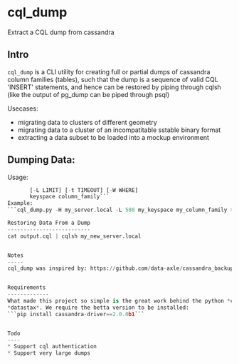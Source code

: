 cql_dump
========

Extract a CQL dump from cassandra

Intro
-----
`cql_dump` is a CLI utility for creating full or partial dumps
of cassandra column families (tables), such that the dump is
a sequence of valid CQL 'INSERT' statements, and hence can be
restored by piping through cqlsh (like the output of pg_dump can be
piped through psql)

Usecases:
* migrating data to clusters of different geometry
* migrating data to a cluster of an incompatitable sstable binary format
* extracting a data subset to be loaded into a mockup environment

Dumping Data:
-------------
Usage:
```cql_dump.py [-h] [-d] [-H HOSTS] [-p PORT]
	   [-L LIMIT] [-t TIMEOUT] [-W WHERE]
       keyspace column_family```
Example:
```cql_dump.py -H my_server.local -L 500 my_keyspace my_column_family > output.cql```

Restoring Data From a Dump
--------------------------
cat output.cql | cqlsh my_new_server.local


Notes
-----
cql_dump was inspired by: https://github.com/data-axle/cassandra_backup


Requirements
-------------
What made this project so simple is the great work behind the python *cassandra-driver* by
*datastax*. We require the betta version to be installed:
```pip install cassandra-driver==2.0.0b1```


Todo
----
* Support cql authentication
* Support very large dumps
